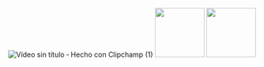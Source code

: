 
![Vídeo sin título ‐ Hecho con Clipchamp (1)](https://github.com/user-attachments/assets/61d4f718-cacc-4443-a2c2-cd5ff2482db2)
<img src="[https://github.com/favicon.ico](https://github.com/user-attachments/assets/8ff519f1-c8f3-4690-ba9f-b5f8b20b5614)" width="100">
<img src="[https://github.com/user-attachments/assets/72fd3453-92c9-438f-ab53-0bbd134c9f3e](https://github.com/user-attachments/assets/2bca6483-a7a9-43be-ae52-258eb47392cd)" width="100">
